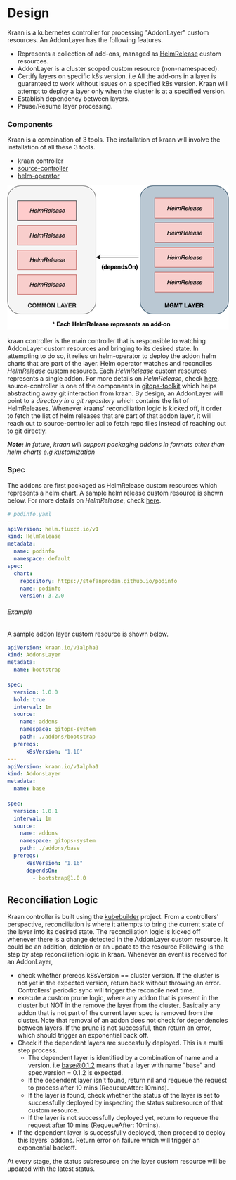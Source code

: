 # Design
Kraan is a kubernetes controller for processing "AddonLayer" custom resources.
An AddonLayer has the following features.
* Represents a collection of add-ons, managed as [HelmRelease](https://docs.fluxcd.io/projects/helm-operator/en/stable/helmrelease-guide/introduction/#a-minimal-helmrelease)
  custom resources.   
* AddonLayer is a cluster scoped custom resource (non-namespaced).
* Certify layers on specific k8s version. i.e All the add-ons in a layer is guaranteed
  to work without issues on a specified k8s version. Kraan will attempt to deploy
  a layer only when the cluster is at a specified version.
* Establish dependency between layers.
* Pause/Resume layer processing.

### Components
Kraan is a combination of 3 tools. The installation of kraan will involve the 
installation of all these 3 tools.
* kraan controller
* [source-controller](https://github.com/fluxcd/source-controller)
* [helm-operator](https://github.com/fluxcd/helm-operator)

![layers](../diagrams/addon-layer-dependencies.png)

kraan controller is the main controller that is responsible to watching AddonLayer
custom resources and bringing to its desired state. In attempting to do so, it 
relies on helm-operator to deploy the addon helm charts that are part of the layer. Helm operator watches
and reconciles *HelmRelease* custom resource. Each *HelmRelease* custom resources
represents a single addon. For more details on *HelmRelease*, check 
[here](https://docs.fluxcd.io/projects/helm-operator/en/stable/helmrelease-guide/introduction/).
source-controller is one of the components in [gitops-toolkit](https://toolkit.fluxcd.io/) which 
helps abstracting away git interaction from kraan. By design, an AddonLayer will
point to a *directory in a git repository* which contains the list of
HelmReleases. Whenever kraans' reconciliation logic is kicked off, it order to
fetch the list of helm releases that are part of that addon layer, it will reach out
to source-controller api to fetch repo files instead of reaching out to git directly. 


***Note:*** *In future, kraan will support packaging addons in formats other 
than helm charts e.g kustomization*
 
### Spec
The addons are first packaged as HelmRelease custom resources which represents
a helm chart. A sample helm release custom resource is shown below.
For more details on *HelmRelease*, check
[here](https://docs.fluxcd.io/projects/helm-operator/en/stable/helmrelease-guide/introduction/).


```yaml
# podinfo.yaml
---
apiVersion: helm.fluxcd.io/v1
kind: HelmRelease
metadata:
  name: podinfo
  namespace: default
spec:
  chart:
    repository: https://stefanprodan.github.io/podinfo
    name: podinfo
    version: 3.2.0
```

###### Example
A sample addon layer custom resource is shown below. 
```yaml
apiVersion: kraan.io/v1alpha1
kind: AddonsLayer
metadata:
  name: bootstrap

spec:
  version: 1.0.0
  hold: true
  interval: 1m
  source:
    name: addons
    namespace: gitops-system
    path: ./addons/bootstrap
  prereqs:
      k8sVersion: "1.16"
---
apiVersion: kraan.io/v1alpha1
kind: AddonsLayer
metadata:
  name: base

spec:
  version: 1.0.1
  interval: 1m
  source: 
    name: addons
    namespace: gitops-system
    path: ./addons/base
  prereqs:
      k8sVersion: "1.16"
      dependsOn:
        - bootstrap@1.0.0
```

## Reconciliation Logic
Kraan controller is built using the [kubebuilder](https://github.com/kubernetes-sigs/kubebuilder) project.
From a controllers' perspective, reconciliation is where it attempts to bring the
current state of the layer into its desired state. The reconciliation logic is 
kicked off whenever there is a change detected in the AddonLayer custom resource.
It could be an addition, deletion or an update to the resource.Following is 
the step by step reconciliation logic in kraan. Whenever an event is 
received for an AddonLayer,

* check whether prereqs.k8sVersion == cluster version. If the cluster is not
  yet in the expected version, return back without throwing an error. 
  Controllers' periodic sync will trigger the reconcile next time.
* execute a custom prune logic, where any addon that is present in the cluster
  but NOT in the remove the layer from the cluster. Basically any addon that is 
  not part of the current layer spec is removed from the cluster. Note that removal
  of an addon does not check for dependencies between layers. If the prune is
  not successful, then return an error, which should trigger an exponential
  back off.
* Check if the dependent layers are succesfully deployed. This is a multi step process.
    * The dependent layer is identified by a combination of name and a version.
      i.e base@0.1.2 means that a layer with name "base" and spec.version = 0.1.2 is expected.
    * If the dependent layer isn't found, return nil and requeue the request
      to process after 10 mins (RequeueAfter: 10mins).
    * If the layer is found, check whether the status of the layer is set to
      successfully deployed by inspecting the status subresource of that custom
      resource.
    * If the layer is not successfully deployed yet, return to requeue the request
      after 10 mins (RequeueAfter: 10mins).    
* If the dependent layer is successfully deployed, then proceed to deploy this layers'
  addons. Return error on failure which will trigger an exponential backoff.

At every stage, the status subresource on the layer custom resource will be 
updated with the latest status.
